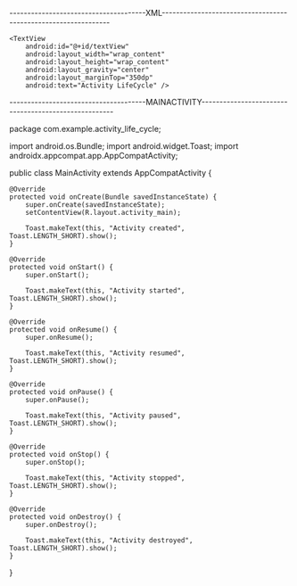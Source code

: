 --------------------------------------XML---------------------------------------------------------------


<?xml version="1.0" encoding="utf-8"?>
<LinearLayout xmlns:android="http://schemas.android.com/apk/res/android"
    android:layout_width="match_parent"
    android:layout_height="match_parent"
    android:orientation="vertical">


    <TextView
        android:id="@+id/textView"
        android:layout_width="wrap_content"
        android:layout_height="wrap_content"
        android:layout_gravity="center"
        android:layout_marginTop="350dp"
        android:text="Activity LifeCycle" />
</LinearLayout>



--------------------------------------MAINACTIVITY-----------------------------------------------------









package com.example.activity_life_cycle;

import android.os.Bundle;
import android.widget.Toast;
import androidx.appcompat.app.AppCompatActivity;

public class MainActivity extends AppCompatActivity {

    @Override
    protected void onCreate(Bundle savedInstanceState) {
        super.onCreate(savedInstanceState);
        setContentView(R.layout.activity_main);

        Toast.makeText(this, "Activity created", Toast.LENGTH_SHORT).show();
    }

    @Override
    protected void onStart() {
        super.onStart();

        Toast.makeText(this, "Activity started", Toast.LENGTH_SHORT).show();
    }

    @Override
    protected void onResume() {
        super.onResume();

        Toast.makeText(this, "Activity resumed", Toast.LENGTH_SHORT).show();
    }

    @Override
    protected void onPause() {
        super.onPause();

        Toast.makeText(this, "Activity paused", Toast.LENGTH_SHORT).show();
    }

    @Override
    protected void onStop() {
        super.onStop();

        Toast.makeText(this, "Activity stopped", Toast.LENGTH_SHORT).show();
    }

    @Override
    protected void onDestroy() {
        super.onDestroy();

        Toast.makeText(this, "Activity destroyed", Toast.LENGTH_SHORT).show();
    }
}




